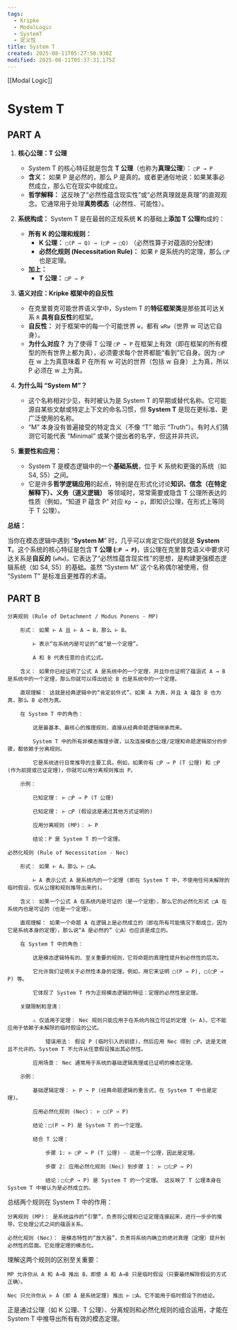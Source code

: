 ```yaml
---
tags:
  - Kripke
  - ModalLogic
  - SystemT
  - 定义性
title: System T
created: 2025-08-11T05:27:50.930Z
modified: 2025-08-11T05:37:31.175Z
---
```

[[Modal Logic]]
# System T
## PART A
1.  **核心公理：T 公理**
    *   System T 的核心特征就是包含 **T 公理**（也称为**真理公理**）：
        `□P → P`
    *   **含义：** 如果 P 是必然的，那么 P 是真的。或者更通俗地说：如果某事必然成立，那么它在现实中就成立。
    *   **哲学解释：** 这反映了“必然性蕴含现实性”或“必然真理就是真理”的直观观念。它通常用于处理**真势模态**（必然性、可能性）。

2.  **系统构成：**
    System T 是在最弱的正规系统 **K** 的基础上**添加 T 公理**构成的：
    *   **所有 K 的公理和规则：**
        *   **K 公理：** `□(P → Q) → (□P → □Q)` （必然性算子对蕴涵的分配律）
        *   **必然化规则 (Necessitation Rule)：** 如果 `P` 是系统内的定理，那么 `□P` 也是定理。
    *   **加上：**
        *   **T 公理：** `□P → P`

3.  **语义对应：Kripke 框架中的自反性**
    *   在克里普克可能世界语义学中，System T 的**特征框架类**是那些其可达关系 `R` **具有自反性**的框架。
    *   **自反性：** 对于框架中的每一个可能世界 `w`，都有 `wRw`（世界 w 可达它自身）。
    *   **为什么对应？** 为了使得 T 公理 `□P → P` 在框架上有效（即在框架的所有模型的所有世界上都为真），必须要求每个世界都能“看到”它自身。因为 `□P` 在 w 上为真意味着 P 在所有 w 可达的世界（包括 w 自身）上为真，所以 P 必须在 w 上为真。

4.  **为什么叫 “System M”？**
    *   这个名称相对少见，有时被认为是 System T 的早期或替代名称。它可能源自某些文献或特定上下文的命名习惯，但 **System T** 是现在更标准、更广泛使用的名称。
    *   “M” 本身没有普遍接受的特定含义（不像 “T” 暗示 “Truth”）。有时人们猜测它可能代表 “Minimal” 或某个提出者的名字，但这并非共识。

5.  **重要性和应用：**
    *   System T 是模态逻辑中的一个**基础系统**，位于 K 系统和更强的系统（如 S4, S5）之间。
    *   它是许多**哲学逻辑应用**的起点，特别是在形式化讨论**知识、信念（在特定解释下）、义务（道义逻辑）** 等领域时，常常需要或隐含 T 公理所表达的性质（例如，“知道 P 蕴含 P” 对应 `Kp → p`，即知识公理，在形式上等同于 T 公理）。

**总结：**

当你在模态逻辑中遇到 “**System M**” 时，几乎可以肯定它指代的就是 **System T**。这个系统的核心特征是包含 **T 公理 (`□P → P`)**，该公理在克里普克语义中要求可达关系是**自反的** (`wRw`)。它表达了“必然性蕴含现实性”的思想，是构建更强模态逻辑系统（如 S4, S5）的基础。虽然 “System M” 这个名称偶尔被使用，但 “System T” 是标准且更推荐的术语。

## PART B

    分离规则 (Rule of Detachment / Modus Ponens - MP)

        形式： 如果 ⊢ A 且 ⊢ A → B，那么 ⊢ B。

            ⊢ 表示“在系统内是可证的”或“是一个定理”。

            A 和 B 代表任意的合式公式。

        含义： 如果你已经证明了公式 A 是系统中的一个定理，并且你也证明了蕴涵式 A → B 是系统中的一个定理，那么你就可以得出结论 B 也是系统中的一个定理。

        直观理解： 这就是经典逻辑中的“肯定前件式”。如果 A 为真，并且 A 蕴含 B 也为真，那么 B 必然为真。

        在 System T 中的角色：

            这是最基本、最核心的推理规则，直接从经典命题逻辑继承而来。

            System T 中的所有非模态推理步骤，以及连接模态公理/定理和命题逻辑部分的步骤，都依赖于分离规则。

            它是系统进行日常推导的主要工具。例如，如果你有 □P → P (T 公理) 和 □P (作为前提或已证定理)，你就可以用分离规则推出 P。

        示例：

            已知定理： ⊢ □P → P (T 公理)

            已知定理： ⊢ □P (假设这是通过其他方式证明的)

            应用分离规则 (MP)： ⊢ P

            结论：P 是 System T 的一个定理。

    必然化规则 (Rule of Necessitation - Nec)

        形式： 如果 ⊢ A，那么 ⊢ □A。

            ⊢ A 表示公式 A 是系统内的一个定理 (即在 System T 中，不使用任何未解除的临时假设，仅从公理和规则推导出来的)。

        含义： 如果一个公式 A 在系统内是可证的（是一个定理），那么它的必然化形式 □A 在系统内也是可证的（也是一个定理）。

        直观理解： 如果一个命题 A 在逻辑上是必然成立的（即在所有可能情况下都成立，因为它是系统本身的定理），那么说“A 是必然的”（□A）也应该是成立的。

        在 System T 中的角色：

            这是模态逻辑特有的、至关重要的规则，它将命题的真理性提升到必然性的层次。

            它允许我们证明关于必然性本身的定理。例如，用它来证明 □(P → P), □(□P → P) 等。

            它体现了 System T 作为正规模态逻辑的特征：定理的必然性是定理。

        关键限制和澄清：

            ⚠️ 仅适用于定理： Nec 规则只能应用于在系统内独立可证的定理 (⊢ A)。它不能应用于依赖于未解除的临时假设的公式。

                错误用法： 假设 P (临时引入的前提)，然后应用 Nec 得到 □P。这是无效且不允许的。System T 不允许从任意假设推出其必然性。

            应用场景： Nec 通常用于系统的基础逻辑真理或已证明的模态定理。

        示例：

            基础逻辑定理： ⊢ P → P (经典命题逻辑的重言式，在 System T 中也是定理)。

            应用必然化规则 (Nec)： ⊢ □(P → P)

            结论：□(P → P) 是 System T 的一个定理。

            结合 T 公理：

                步骤 1: ⊢ □P → P (T 公理) - 这是一个公理，因此是定理。

                步骤 2: 应用必然化规则 (Nec) 到步骤 1： ⊢ □(□P → P)

                结论：□(□P → P) 是 System T 的一个定理。 这反映了 T 公理本身在 System T 中被认为是必然成立的。

总结两个规则在 System T 中的作用：

    分离规则 (MP)： 是系统运作的“引擎”，负责将公理和已证定理连接起来，进行一步步的推导。它处理公式之间的蕴涵关系。

    必然化规则 (Nec)： 是模态特性的“放大器”，负责将系统内确立的绝对真理（定理）提升到必然性的层面。它处理定理的模态化。

理解这两个规则的区别至关重要：

    MP 允许你从 A 和 A→B 推出 B，即使 A 和 A→B 只是临时假设（只要最终解除假设的方式正确）。

    Nec 只允许你从 ⊢ A (即 A 是系统定理) 推出 ⊢ □A。它不能用于临时假设下的结论。

正是通过公理（如 K 公理、T 公理）、分离规则和必然化规则的组合运用，才能在 System T 中推导出所有有效的模态定理。
